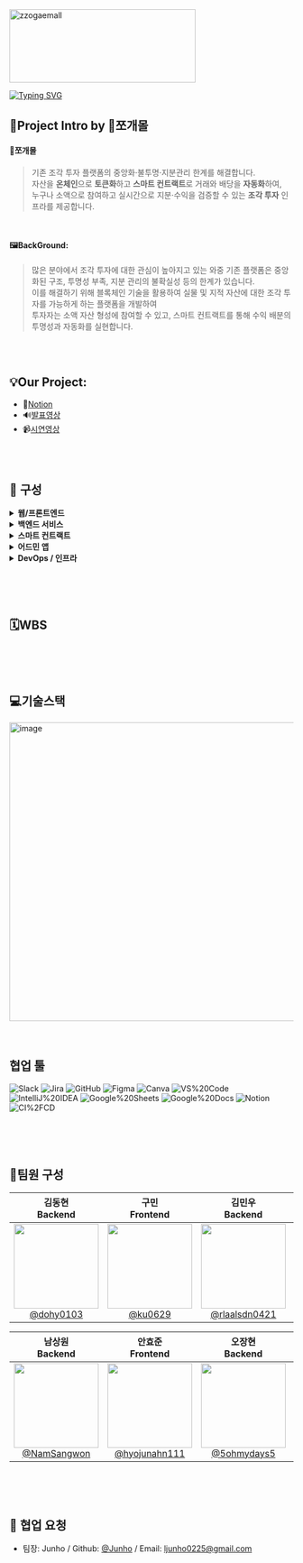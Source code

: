 <img width="330" height="130" alt="zzogaemall" src="https://github.com/user-attachments/assets/94161937-38da-41b1-a6af-3276a7f169e2" />

[![Typing SVG](https://readme-typing-svg.demolab.com?font=Alkatra&weight=500&size=45&duration=3500&pause=3&color=dc2626&center=false&vCenter=false&multiline=true&repeat=true&width=1000&height=100&lines=Hello👋+This+is+DDiring+Team+Github)](https://git.io/typing-svg)
<br>


## 🙂Project Intro by 🧩쪼개몰

#### **🧩쪼개몰**
>기존 조각 투자 플랫폼의 중앙화·불투명·지분관리 한계를 해결합니다.<br>
>자산을 **온체인**으로 **토큰화**하고 **스마트 컨트랙트**로 거래와 배당을 **자동화**하여,<br>누구나 소액으로 참여하고 실시간으로 지분·수익을 검증할 수 있는 **조각 투자** 인프라를 제공합니다.
<br>

#### **🖼️BackGround**:
>많은 분야에서 조각 투자에 대한 관심이 높아지고 있는 와중 기존 플랫폼은 중앙화된 구조, 투명성 부족, 지분 관리의 불확실성 등의 한계가 있습니다. <br>이를 해결하기 위해 블록체인 기술을 활용하여 실물 및 지적 자산에 대한 조각 투자를 가능하게 하는 플랫폼을 개발하여<br> 투자자는 소액 자산 형성에 참여할 수 있고, 스마트 컨트랙트를 통해 수익 배분의 투명성과 자동화를 실현합니다.

<br>
<br>


## **💡Our Project**:
- 📖[Notion](https://www.notion.so/3-ZzoGaeMall-225fef49d8d58064bd44d58fe3b973b2)
- 🔊[발표영상]()
- 📹[시연영상]()

<br>
<br>

## 🎊 구성

<details>
<summary><b>웹/프론트엔드</b></summary>

| 서비스&인프라명 | 설명 | 기술 스택 |
|---|---|---|
| ZZOGAEMALL | 블록체인 기반 조각투자 시스템 | - |
| [ZZOGAEMALL-Frontend](https://github.com/LG-CNS-2-FINAL-PROJECT-FINANCE/FrontEnd) | ZZOGAEMALL 프론트엔드 | ![React](https://img.shields.io/badge/React-61DAFB?logo=react&logoColor=000) ![NPM](https://img.shields.io/badge/NPM-CB3837?logo=npm&logoColor=white) ![Tailwind%20CSS](https://img.shields.io/badge/Tailwind_CSS-06B6D4?logo=tailwindcss&logoColor=white) ![Axios](https://img.shields.io/badge/Axios-5A29E4) ![Vite](https://img.shields.io/badge/Vite-646CFF?logo=vite&logoColor=white) ![JavaScript](https://img.shields.io/badge/JavaScript-F7DF1E?logo=javascript&logoColor=000) |

</details>

<details>
<summary><b>백엔드 서비스</b></summary>

| 서비스&인프라명 | 설명 | 기술 스택 |
|---|---|---|
| [ZZOGAEMALL-User](https://github.com/LG-CNS-2-FINAL-PROJECT-FINANCE/Backend_User) | ZZOGAEMALL User 서비스 | ![Spring%20Boot](https://img.shields.io/badge/Spring_Boot-6DB33F?logo=springboot&logoColor=white) ![Spring%20Data%20JPA](https://img.shields.io/badge/Spring_Data_JPA-6DB33F?logo=spring&logoColor=white) ![OpenFeign](https://img.shields.io/badge/Spring_Cloud_OpenFeign-6DB33F?logo=spring&logoColor=white) ![JWT](https://img.shields.io/badge/JWT-000000) ![BCrypt](https://img.shields.io/badge/BCrypt-563D7C) ![MSA](https://img.shields.io/badge/MSA-0F172A) ![Kubernetes](https://img.shields.io/badge/Kubernetes-326CE5?logo=kubernetes&logoColor=white) ![Prometheus](https://img.shields.io/badge/Prometheus-E6522C?logo=prometheus&logoColor=white) ![Fluent%20Bit](https://img.shields.io/badge/Fluent_Bit-49A9DF) |
| [ZZOGAEMALL-KYC](https://github.com/LG-CNS-2-FINAL-PROJECT-FINANCE/Backend_Kyc) | ZZOGAEMALL KYC 외부 서비스 | ![Spring%20Boot](https://img.shields.io/badge/Spring_Boot-6DB33F?logo=springboot&logoColor=white) ![MSA](https://img.shields.io/badge/MSA-0F172A) ![Kubernetes](https://img.shields.io/badge/Kubernetes-326CE5?logo=kubernetes&logoColor=white) ![Prometheus](https://img.shields.io/badge/Prometheus-E6522C?logo=prometheus&logoColor=white) ![Fluent%20Bit](https://img.shields.io/badge/Fluent_Bit-49A9DF) |
| [ZZOGAEMALL-BlockChainController](https://github.com/LG-CNS-2-FINAL-PROJECT-FINANCE/Backend_BlockChainConnector) | ZZOGAEMALL BlockChain | ![Spring%20Boot](https://img.shields.io/badge/Spring_Boot-6DB33F?logo=springboot&logoColor=white) ![Spring%20Data%20JPA](https://img.shields.io/badge/Spring_Data_JPA-6DB33F?logo=spring&logoColor=white) ![OpenFeign](https://img.shields.io/badge/Spring_Cloud_OpenFeign-6DB33F?logo=spring&logoColor=white) ![MSA](https://img.shields.io/badge/MSA-0F172A) ![Kafka](https://img.shields.io/badge/Apache_Kafka-231F20?logo=apachekafka&logoColor=white) ![Kubernetes](https://img.shields.io/badge/Kubernetes-326CE5?logo=kubernetes&logoColor=white) ![Prometheus](https://img.shields.io/badge/Prometheus-E6522C?logo=prometheus&logoColor=white) ![Fluent%20Bit](https://img.shields.io/badge/Fluent_Bit-49A9DF) |
| [ZZOGAEMALL-Notification](https://github.com/LG-CNS-2-FINAL-PROJECT-FINANCE/Backend_Notification) | ZZOGAEMALL 알림 서비스 | ![Spring%20Boot](https://img.shields.io/badge/Spring_Boot-6DB33F?logo=springboot&logoColor=white) ![Spring%20Data%20JPA](https://img.shields.io/badge/Spring_Data_JPA-6DB33F?logo=spring&logoColor=white) ![MSA](https://img.shields.io/badge/MSA-0F172A) ![Kafka](https://img.shields.io/badge/Apache_Kafka-231F20?logo=apachekafka&logoColor=white) ![Kubernetes](https://img.shields.io/badge/Kubernetes-326CE5?logo=kubernetes&logoColor=white) ![FCM](https://img.shields.io/badge/FCM-FFCA28) |
| [ZZOGAEMALL-Asset](https://github.com/LG-CNS-2-FINAL-PROJECT-FINANCE/Backend_Asset) | ZZOGAEMALL Asset 서비스 | ![Spring%20Boot](https://img.shields.io/badge/Spring_Boot-6DB33F?logo=springboot&logoColor=white) ![Spring%20Data%20JPA](https://img.shields.io/badge/Spring_Data_JPA-6DB33F?logo=spring&logoColor=white) ![OpenFeign](https://img.shields.io/badge/Spring_Cloud_OpenFeign-6DB33F?logo=spring&logoColor=white) ![MSA](https://img.shields.io/badge/MSA-0F172A) ![Kafka](https://img.shields.io/badge/Apache_Kafka-231F20?logo=apachekafka&logoColor=white) ![Kubernetes](https://img.shields.io/badge/Kubernetes-326CE5?logo=kubernetes&logoColor=white) ![Prometheus](https://img.shields.io/badge/Prometheus-E6522C?logo=prometheus&logoColor=white) ![Fluent%20Bit](https://img.shields.io/badge/Fluent_Bit-49A9DF) |
| [ZZOGAEMALL-Market](https://github.com/LG-CNS-2-FINAL-PROJECT-FINANCE/BackEnd_Market) | ZZOGAEMALL Market 서비스 | ![Spring%20Boot](https://img.shields.io/badge/Spring_Boot-6DB33F?logo=springboot&logoColor=white) ![Spring%20Data%20JPA](https://img.shields.io/badge/Spring_Data_JPA-6DB33F?logo=spring&logoColor=white) ![OpenFeign](https://img.shields.io/badge/Spring_Cloud_OpenFeign-6DB33F?logo=spring&logoColor=white) ![Saga](https://img.shields.io/badge/Saga-0F172A) ![MSA](https://img.shields.io/badge/MSA-0F172A) ![Kafka](https://img.shields.io/badge/Apache_Kafka-231F20?logo=apachekafka&logoColor=white) ![Kubernetes](https://img.shields.io/badge/Kubernetes-326CE5?logo=kubernetes&logoColor=white) ![Prometheus](https://img.shields.io/badge/Prometheus-E6522C?logo=prometheus&logoColor=white) ![Fluent%20Bit](https://img.shields.io/badge/Fluent_Bit-49A9DF) |
| [ZZOGAEMALL-Product](https://github.com/LG-CNS-2-FINAL-PROJECT-FINANCE/BackEnd_Product) | ZZOGAEMALL Product 서비스 | ![Spring%20Boot](https://img.shields.io/badge/Spring_Boot-6DB33F?logo=springboot&logoColor=white) ![MSA](https://img.shields.io/badge/MSA-0F172A) ![MongoDB](https://img.shields.io/badge/MongoDB-47A248?logo=mongodb&logoColor=white) ![Kafka](https://img.shields.io/badge/Apache_Kafka-231F20?logo=apachekafka&logoColor=white) ![OpenFeign](https://img.shields.io/badge/Spring_Cloud_OpenFeign-6DB33F?logo=spring&logoColor=white) ![AWS%20S3](https://img.shields.io/badge/AWS_S3-569A31?logo=amazonaws&logoColor=white) ![Kubernetes](https://img.shields.io/badge/Kubernetes-326CE5?logo=kubernetes&logoColor=white) |
| [ZZOGAEMALL-Monitoring](https://github.com/LG-CNS-2-FINAL-PROJECT-FINANCE/Backend_Monitoring) | ZZOGAEMALL 신고 모니터링 시스템 | ![Spring%20Boot](https://img.shields.io/badge/Spring_Boot-6DB33F?logo=springboot&logoColor=white) ![MSA](https://img.shields.io/badge/MSA-0F172A) ![Spring%20Data%20JPA](https://img.shields.io/badge/Spring_Data_JPA-6DB33F?logo=spring&logoColor=white) ![Kafka](https://img.shields.io/badge/Apache_Kafka-231F20?logo=apachekafka&logoColor=white) ![OpenFeign](https://img.shields.io/badge/Spring_Cloud_OpenFeign-6DB33F?logo=spring&logoColor=white) ![Kubernetes](https://img.shields.io/badge/Kubernetes-326CE5?logo=kubernetes&logoColor=white) |
| [ZZOGAEMALL-Escrow](https://github.com/LG-CNS-2-FINAL-PROJECT-FINANCE/BackEnd_Escrow) | ZZOGAEMALL Escrow | ![Spring%20Boot](https://img.shields.io/badge/Spring_Boot-6DB33F?logo=springboot&logoColor=white) ![Spring%20Data%20JPA](https://img.shields.io/badge/Spring_Data_JPA-6DB33F?logo=spring&logoColor=white) ![OpenFeign](https://img.shields.io/badge/Spring_Cloud_OpenFeign-6DB33F?logo=spring&logoColor=white) ![MSA](https://img.shields.io/badge/MSA-0F172A) ![Kafka](https://img.shields.io/badge/Apache_Kafka-231F20?logo=apachekafka&logoColor=white) ![Kubernetes](https://img.shields.io/badge/Kubernetes-326CE5?logo=kubernetes&logoColor=white) |

</details>

<details>
<summary><b>스마트 컨트랙트</b></summary>

| 서비스&인프라명 | 설명 | 기술 스택 |
|---|---|---|
| [ZZOGAEMALL-SmartContract](https://github.com/LG-CNS-2-FINAL-PROJECT-FINANCE/Backend_SmartContract) | ZZOGAEMALL SmartContract | ![Hardhat](https://img.shields.io/badge/Hardhat-F7DF1E?logo=hardhat&logoColor=000) ![Solidity](https://img.shields.io/badge/Solidity-363636?logo=solidity&logoColor=white) ![Chainlink%20Functions](https://img.shields.io/badge/Chainlink_Functions-375BD2?logo=chainlink&logoColor=white) ![JavaScript](https://img.shields.io/badge/JavaScript-F7DF1E?logo=javascript&logoColor=000) ![ethers.js](https://img.shields.io/badge/ethers.js-2C2C2C) |

</details>

<details>
<summary><b>어드민 앱</b></summary>

| 서비스&인프라명 | 설명 | 기술 스택 |
|---|---|---|
| ZZOGAEMALL | 조각투자 시스템 관리자 관제 APP | - |
| [ZZOGAEMALL-AdminApplication](https://github.com/LG-CNS-2-FINAL-PROJECT-FINANCE/Admin-Application) | ZZOGAEMALL 앱 프론트엔드/백엔드 | ![Flutter](https://img.shields.io/badge/Flutter-02569B?logo=flutter&logoColor=white) ![Dart](https://img.shields.io/badge/Dart-0175C2?logo=dart&logoColor=white) ![Firebase](https://img.shields.io/badge/Firebase-FFCA28?logo=firebase&logoColor=000) |

</details>

<details>
<summary><b>DevOps / 인프라</b></summary>

| 서비스&인프라명 | 설명 | 기술 스택 |
|---|---|---|
| DevOps | CI/CD, Monitoring 시스템 | ![Jenkins](https://img.shields.io/badge/Jenkins-D24939?logo=jenkins&logoColor=white) ![Argo%20CD](https://img.shields.io/badge/Argo_CD-EF7B4D?logo=argo&logoColor=white) ![Kubernetes](https://img.shields.io/badge/Kubernetes-326CE5?logo=kubernetes&logoColor=white) ![Helm](https://img.shields.io/badge/Helm-0F1689?logo=helm&logoColor=white) ![Kafka](https://img.shields.io/badge/Apache_Kafka-231F20?logo=apachekafka&logoColor=white) ![Redis](https://img.shields.io/badge/Redis-DC382D?logo=redis&logoColor=white) ![Node%20Exporter](https://img.shields.io/badge/Node_Exporter-3C873A) ![Prometheus](https://img.shields.io/badge/Prometheus-E6522C?logo=prometheus&logoColor=white) ![Grafana](https://img.shields.io/badge/Grafana-F46800?logo=grafana&logoColor=white) ![Elasticsearch](https://img.shields.io/badge/Elasticsearch-005571?logo=elasticsearch&logoColor=white) ![Fluentd](https://img.shields.io/badge/Fluentd-0E83C8?logo=fluentd&logoColor=white) ![Kibana](https://img.shields.io/badge/Kibana-005571?logo=kibana&logoColor=white) |
| ZZOGAEMALL-Infra | ZZOGAEMALL 앱 인프라 | ![On-Premise](https://img.shields.io/badge/On--Premise-334155) ![AWS](https://img.shields.io/badge/AWS-232F3E?logo=amazonaws&logoColor=white) ![Terraform](https://img.shields.io/badge/Terraform-844FBA?logo=terraform&logoColor=white) ![Docker](https://img.shields.io/badge/Docker-2496ED?logo=docker&logoColor=white) ![Podman](https://img.shields.io/badge/Podman-892CA0?logo=podman&logoColor=white) ![Kubernetes](https://img.shields.io/badge/Kubernetes-326CE5?logo=kubernetes&logoColor=white) ![Jenkins](https://img.shields.io/badge/Jenkins-D24939?logo=jenkins&logoColor=white) ![Argo%20CD](https://img.shields.io/badge/Argo_CD-EF7B4D?logo=argo&logoColor=white) ![Helm](https://img.shields.io/badge/Helm-0F1689?logo=helm&logoColor=white) ![node-exporter](https://img.shields.io/badge/node--exporter-3C873A) ![kube-state-metrics](https://img.shields.io/badge/kube--state--metrics-326CE5) ![cAdvisor](https://img.shields.io/badge/cAdvisor-1F2937) ![Prometheus](https://img.shields.io/badge/Prometheus-E6522C?logo=prometheus&logoColor=white) ![Grafana](https://img.shields.io/badge/Grafana-F46800?logo=grafana&logoColor=white) ![Fluentd](https://img.shields.io/badge/Fluentd-0E83C8?logo=fluentd&logoColor=white) ![Elasticsearch](https://img.shields.io/badge/Elasticsearch-005571?logo=elasticsearch&logoColor=white) ![Kibana](https://img.shields.io/badge/Kibana-005571?logo=kibana&logoColor=white) |

</details>

<br><br><br>

## 🗓️WBS


<br><br><br>

## 💻기술스택
<img width="850" height="530" alt="image" src="https://github.com/user-attachments/assets/384234d7-3bc0-4ccb-a5dd-c39748ac2b7f" />


<br>
<br>
<br>
  
<div align=left><h2>협업 툴</h2></div>

![Slack](https://img.shields.io/badge/Slack-4A154B?logo=slack&logoColor=white)
![Jira](https://img.shields.io/badge/Jira-0052CC?logo=jira&logoColor=white)
![GitHub](https://img.shields.io/badge/GitHub-181717?logo=github&logoColor=white)
![Figma](https://img.shields.io/badge/Figma-F24E1E?logo=figma&logoColor=white)
![Canva](https://img.shields.io/badge/Canva-00C4CC?logo=canva&logoColor=white)
![VS%20Code](https://img.shields.io/badge/VS_Code-007ACC?logo=visualstudiocode&logoColor=white)
![IntelliJ%20IDEA](https://img.shields.io/badge/IntelliJ_IDEA-000000?logo=intellijidea&logoColor=white)
![Google%20Sheets](https://img.shields.io/badge/Google_Sheets-34A853?logo=googlesheets&logoColor=white)
![Google%20Docs](https://img.shields.io/badge/Google_Docs-4285F4?logo=googledocs&logoColor=white)
![Notion](https://img.shields.io/badge/Notion-000000?logo=notion&logoColor=white)
![CI%2FCD](https://img.shields.io/badge/CI%2FCD-2088FF?logo=githubactions&logoColor=white)

<br>
<br>
<br>

## 🔧팀원 구성

<div align="center">

| **김동현** <br/> Backend | **구민** <br/> Frontend | **김민우** <br/> Backend | **권순영** <br/> Backend |
| :------: |  :------: | :------: | :------: |
|[<img src="https://github.com/user-attachments/assets/8e590cd4-72d5-494b-a4d5-c9e54d200477" width="150" height="150"> <br/> @dohy0103](https://github.com/dohy0103)|[<img src="https://i.namu.wiki/i/cPtMhh2Q2gfkAQZpBRVo0Y_YLiDKAec5mA0JY7DZRScG__8_vR5d00XU2tWzKcjlLbS-tzicqrPOUA2V3uufIJb5P-QTIimhcxsUAnSsalfIYx2kjGFqZhtCnLRc1kwL74TV-VKgJkjOszhpE2CT4Q.webp" width="150" height="150"> <br/> @ku0629](https://github.com/ku0629) |[<img src="https://github.com/user-attachments/assets/b21a0051-f1fd-48c4-8806-7a1d5a652614" width="150" height="150"/> <br/> @rlaalsdn0421](https://github.com/rlaalsdn0421) | [<img src="https://mblogthumb-phinf.pstatic.net/20160519_202/trollcig_1463650705631LGms7_PNG/GO.png?type=w800" width="150" height="150"/> <br/> @kaebalsaebal](https://github.com/kaebalsaebal) |

| **남상원** <br/> Backend | **안효준** <br/> Frontend | **오장현** <br/> Backend | **이민기** <br/> Backend | **이준호** <br/> Frontend |
| :------: |  :------: | :------: | :------: | :------: |
|[<img src="https://github.com/user-attachments/assets/55a5f6e6-6f3b-4cfc-9194-15e5386ddd24" width="150" height="150"> <br/> @NamSangwon](https://github.com/NamSangwon)|[<img src="https://github.com/user-attachments/assets/f15b6694-6560-4ad1-8f4a-b4c1e672779b" width="150" height="150"> <br/> @hyojunahn111](https://github.com/hyojunahn111) |[<img src="https://www.jobgo.ac/jl/jl_resource/campaign/6718a7654e65d88/6718a7654e65d88.jpg" width="150" height="150"/> <br/> @5ohmydays5](https://github.com/5ohmydays5) | [<img src="https://github.com/user-attachments/assets/9dca3d5f-e0f5-489b-b070-a32418127fa7" width="150" height="150"/> <br/> @DDu-DDu](https://github.com/DDu-DDu) | [<img src="https://github.com/user-attachments/assets/2c2802b8-997b-4eb0-9bd9-e174f5dd436e" width="150" height="150"/> <br/> @Junho0225](https://github.com/Junho0225) |

</div>


<br>
<br>
<br>

## 🤝 협업 요청
- 팀장: Junho / Github: [@Junho](https://github.com/Junho0225) / Email: ljunho0225@gmail.com
